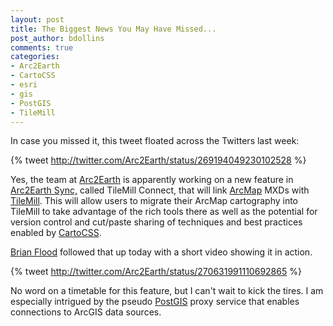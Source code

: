 ```yaml
---
layout: post
title: The Biggest News You May Have Missed...
post_author: bdollins
comments: true
categories:
- Arc2Earth
- CartoCSS
- esri
- gis
- PostGIS
- TileMill
---
```


In case you missed it, this tweet floated across the Twitters last week:

{% tweet http://twitter.com/Arc2Earth/status/269194049230102528 %}

Yes, the team at <a href="http://www.arc2earth.com">Arc2Earth</a> is apparently working on a new feature in <a href="http://www.arc2earth.com/services/sync/">Arc2Earth Sync,</a> called TileMill Connect, that will link <a href="http://www.esri.com">ArcMap</a> MXDs with <a href="http://mapbox.com/tilemill/">TileMill</a>. This will allow users to migrate their ArcMap cartography into TileMill to take advantage of the rich tools there as well as the potential for version control and cut/paste sharing of techniques and best practices enabled by <a href="http://mapbox.com/tilemill/docs/manual/carto/">CartoCSS</a>.

<a href="http://twitter.com/bFlood">Brian Flood</a> followed that up today with a short video showing it in action.

{% tweet http://twitter.com/Arc2Earth/status/270631991110692865 %}

No word on a timetable for this feature, but I can't wait to kick the tires. I am especially intrigued by the pseudo <a href="http://www.postgis.org">PostGIS</a> proxy service that enables connections to ArcGIS data sources.